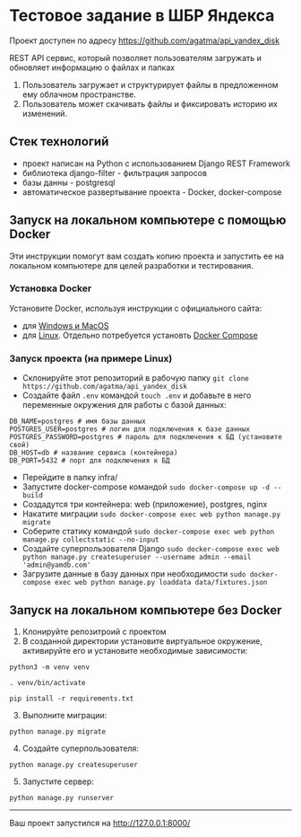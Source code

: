 # Тестовое задание в ШБР Яндекса

Проект доступен по адресу https://github.com/agatma/api_yandex_disk

REST API сервис, который позволяет пользователям загружать и обновляет информацию о файлах и папках
1. Пользователь загружает и структурирует файлы в предложенном ему облачном пространстве.
2. Пользователь может скачивать файлы и фиксировать историю их изменений.

## Стек технологий
- проект написан на Python с использованием Django REST Framework
- библиотека django-filter - фильтрация запросов
- базы данны - postgresql
- автоматическое развертывание проекта - Docker, docker-compose

## Запуск на локальном компьютере с помощью Docker
Эти инструкции помогут вам создать копию проекта и запустить ее на локальном компьютере для целей разработки и тестирования.

### Установка Docker
Установите Docker, используя инструкции с официального сайта:
- для [Windows и MacOS](https://www.docker.com/products/docker-desktop)
- для [Linux](https://docs.docker.com/engine/install/ubuntu/). Отдельно потребуется установть [Docker Compose](https://docs.docker.com/compose/install/)

### Запуск проекта (на примере Linux)

- Склонируйте этот репозиторий в рабочую папку `git clone https://github.com/agatma/api_yandex_disk`
- Создайте файл `.env` командой `touch .env` и добавьте в него переменные окружения для работы с базой данных:
```
DB_NAME=postgres # имя базы данных
POSTGRES_USER=postgres # логин для подключения к базе данных
POSTGRES_PASSWORD=postgres # пароль для подключения к БД (установите свой)
DB_HOST=db # название сервиса (контейнера)
DB_PORT=5432 # порт для подключения к БД 
```
- Перейдите в папку infra/
- Запустите docker-compose командой `sudo docker-compose up -d --build`
- Создадутся три контейнера: web (приложение), postgres, nginx
- Накатите миграции `sudo docker-compose exec web python manage.py migrate`
- Соберите статику командой `sudo docker-compose exec web python manage.py collectstatic --no-input`
- Создайте суперпользователя Django `sudo docker-compose exec web python manage.py createsuperuser --username admin --email 'admin@yamdb.com'`
- Загрузите данные в базу данных при необходимости `sudo docker-compose exec web python manage.py loaddata data/fixtures.json`

## Запуск на локальном компьютере без Docker

1) Клонируйте репозитроий с проектом
2) В созданной директории установите виртуальное окружение, активируйте его и установите необходимые зависимости:
```
python3 -m venv venv

. venv/bin/activate

pip install -r requirements.txt
```
3) Выполните миграции:
```
python manage.py migrate
```
4) Cоздайте суперпользователя:
```
python manage.py createsuperuser
```
5) Запустите сервер:
```
python manage.py runserver
```
__________________________________

Ваш проект запустился на http://127.0.0.1:8000/

